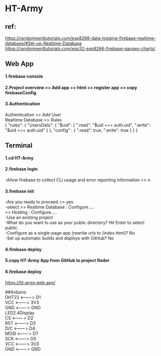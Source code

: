 # HT-Army
## ref:  
https://randomnerdtutorials.com/esp8266-data-logging-firebase-realtime-database/#Set-up-Realtime-Database  
https://randomnerdtutorials.com/esp32-esp8266-firebase-gauges-charts/  
 

## Web App  
#### 1.firebase console  
#### 2.Project overview >> Add app >> html >> register app >> copy firebaseConfig  
#### 3.Authentication  
Authentication >> Add User  
Realtime Database >> Rules  
{
  "rules": {
    "UsersData": {
      "$uid": {
        ".read": "$uid === auth.uid",
        ".write": "$uid === auth.uid"
      }
    },
    "config" : {
      ".read": true,
    	".write": true
    }
  }
}

## Terminal  
#### 1.cd HT-Army  
#### 2.firebase login  
-Allow firebase to collect CLI usage and error reporting information >> n  

#### 3.firebase init  
-Are you ready to proceed >> yes  
-select >> Realtime Database : Configure.....  
        >> Hosting : Configure.....  
-Use an existing project  
-What do you want to use as your public directory? Hit Enter to select public.  
-Configure as a single-page app (rewrite urls to /index.html)? No  
-Set up automatic builds and deploys with GitHub? No  

#### 4.firebase deploy  

#### 5.copy HT-Army App from GitHub to project floder  
#### 6.firebase deploy  

https://ht-army.web.app/  

##Arduino  
DHT22 <---> D1  
VCC <---> 3V3  
GND <---> GND  
LED2.4Display  
CS <---> D2  
RST <---> D3  
D/C <---> D4  
MOSI <---> D7  
SCK <---> D5  
VCC <---> 3V3  
GND <---> GND  


